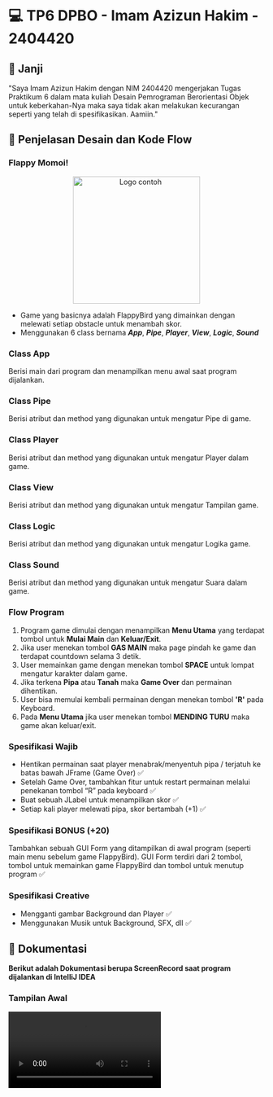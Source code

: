 # 💻 TP6 DPBO - Imam Azizun Hakim - 2404420


## 🤝 Janji
"Saya Imam Azizun Hakim dengan NIM 2404420 mengerjakan Tugas Praktikum 6 dalam mata kuliah Desain Pemrograman Berorientasi Objek untuk keberkahan-Nya maka saya tidak akan melakukan kecurangan seperti yang telah di spesifikasikan. Aamiin."


## 🔀 Penjelasan Desain dan Kode Flow

### Flappy Momoi! 
<p align="center">
  <img src="https://encrypted-tbn0.gstatic.com/images?q=tbn:ANd9GcTTE6eU2UV4hlxkX8bEftLQYwl0po5Phuw_XA&s" alt="Logo contoh" width="250" />
</p>

- Game yang basicnya adalah FlappyBird yang dimainkan dengan melewati setiap obstacle untuk menambah skor.
- Menggunakan 6 class bernama **_App_**, **_Pipe_**, **_Player_**, **_View_**, **_Logic_**, **_Sound_**

### Class App
Berisi main dari program dan menampilkan menu awal saat program dijalankan.

### Class Pipe
Berisi atribut dan method yang digunakan untuk mengatur Pipe di game.

### Class Player
Berisi atribut dan method yang digunakan untuk mengatur Player dalam game.

### Class View
Berisi atribut dan method yang digunakan untuk mengatur Tampilan game.

### Class Logic
Berisi atribut dan method yang digunakan untuk mengatur Logika game.

### Class Sound
Berisi atribut dan method yang digunakan untuk mengatur Suara dalam game.

### Flow Program
  1. Program game dimulai dengan menampilkan **Menu Utama** yang terdapat tombol untuk **Mulai Main** dan **Keluar/Exit**.
  2. Jika user menekan tombol **GAS MAIN** maka  page pindah ke game dan terdapat countdown selama 3 detik.
  3. User memainkan game dengan menekan tombol **SPACE** untuk lompat mengatur karakter dalam game.
  5. Jika terkena **Pipa** atau **Tanah** maka **Game Over** dan permainan dihentikan.
  6. User bisa memulai kembali permainan dengan menekan tombol **'R'** pada Keyboard.
  7. Pada **Menu Utama** jika user menekan tombol **MENDING TURU** maka game akan keluar/exit.
 
### Spesifikasi Wajib
- Hentikan permainan saat player menabrak/menyentuh pipa / terjatuh ke batas bawah JFrame (Game Over) ✅
- Setelah Game Over, tambahkan fitur untuk restart permainan melalui penekanan tombol “R” pada keyboard ✅
- Buat sebuah JLabel untuk menampilkan skor ✅
- Setiap kali player melewati pipa, skor bertambah (+1) ✅

### Spesifikasi BONUS (+20)
Tambahkan sebuah GUI Form yang ditampilkan di awal program (seperti main menu sebelum game FlappyBird). GUI Form terdiri dari 2 tombol, tombol untuk memainkan game FlappyBird dan tombol untuk menutup program ✅

### Spesifikasi Creative
- Mengganti gambar Background dan Player ✅
- Menggunakan Musik untuk Background, SFX, dll ✅
    
## 📝 Dokumentasi
**Berikut adalah Dokumentasi berupa ScreenRecord saat program dijalankan di IntelliJ IDEA**

### Tampilan Awal
![01](Dokumentasi/Dokumentasi.mkv)
